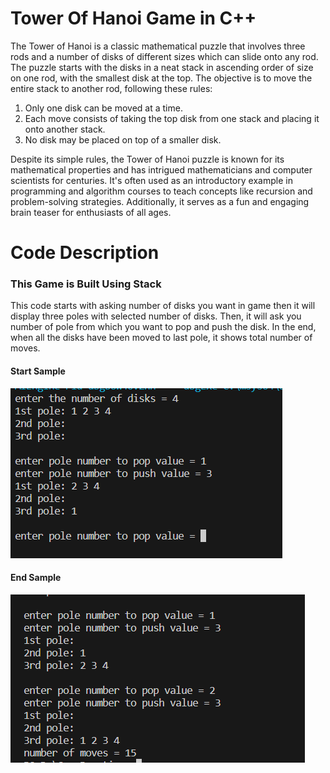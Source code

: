# Tower Of Hanoi Game in C++
The Tower of Hanoi is a classic mathematical puzzle that involves three rods and a number of disks of different sizes which can slide onto any rod. The puzzle starts with the disks in a neat stack in ascending order of size on one rod, with the smallest disk at the top. The objective is to move the entire stack to another rod, following these rules:

1. Only one disk can be moved at a time.
2. Each move consists of taking the top disk from one stack and placing it onto another stack.
3. No disk may be placed on top of a smaller disk.

Despite its simple rules, the Tower of Hanoi puzzle is known for its mathematical properties and has intrigued mathematicians and computer scientists for centuries. It's often used as an introductory example in programming and algorithm courses to teach concepts like recursion and problem-solving strategies. Additionally, it serves as a fun and engaging brain teaser for enthusiasts of all ages.

# Code Description
### This Game is Built Using Stack

This code starts with asking number of disks you want in game then it will display three poles with selected number of disks. Then, it will ask you number of pole from which you want to pop and push the disk.
In the end, when all the disks have been moved to last pole, it shows total number of moves.

#### Start Sample
![Start_Game.png](Start_Game.png)

#### End Sample
![End_Game.png](End_Game.png)

